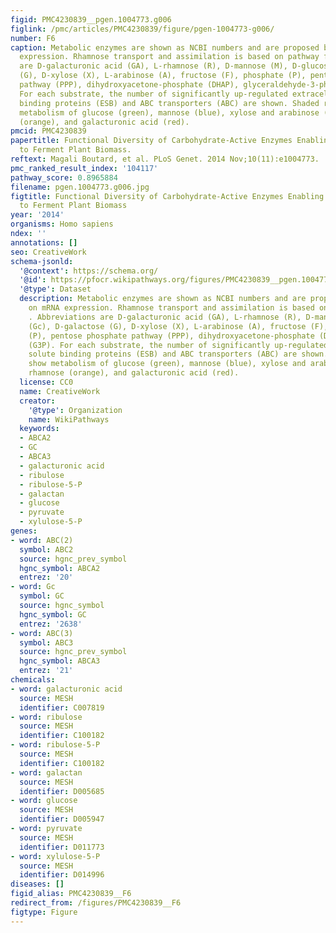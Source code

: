 ```yaml
---
figid: PMC4230839__pgen.1004773.g006
figlink: /pmc/articles/PMC4230839/figure/pgen-1004773-g006/
number: F6
caption: Metabolic enzymes are shown as NCBI numbers and are proposed based on mRNA
  expression. Rhamnose transport and assimilation is based on pathway from . Abbreviations
  are D-galacturonic acid (GA), L-rhamnose (R), D-mannose (M), D-glucose (Gc), D-galactose
  (G), D-xylose (X), L-arabinose (A), fructose (F), phosphate (P), pentose phosphate
  pathway (PPP), dihydroxyacetone-phosphate (DHAP), glyceraldehyde-3-phosphate (G3P).
  For each substrate, the number of significantly up-regulated extracellular solute
  binding proteins (ESB) and ABC transporters (ABC) are shown. Shaded regions show
  metabolism of glucose (green), mannose (blue), xylose and arabinose (yellow), rhamnose
  (orange), and galacturonic acid (red).
pmcid: PMC4230839
papertitle: Functional Diversity of Carbohydrate-Active Enzymes Enabling a Bacterium
  to Ferment Plant Biomass.
reftext: Magali Boutard, et al. PLoS Genet. 2014 Nov;10(11):e1004773.
pmc_ranked_result_index: '104117'
pathway_score: 0.8965884
filename: pgen.1004773.g006.jpg
figtitle: Functional Diversity of Carbohydrate-Active Enzymes Enabling a Bacterium
  to Ferment Plant Biomass
year: '2014'
organisms: Homo sapiens
ndex: ''
annotations: []
seo: CreativeWork
schema-jsonld:
  '@context': https://schema.org/
  '@id': https://pfocr.wikipathways.org/figures/PMC4230839__pgen.1004773.g006.html
  '@type': Dataset
  description: Metabolic enzymes are shown as NCBI numbers and are proposed based
    on mRNA expression. Rhamnose transport and assimilation is based on pathway from
    . Abbreviations are D-galacturonic acid (GA), L-rhamnose (R), D-mannose (M), D-glucose
    (Gc), D-galactose (G), D-xylose (X), L-arabinose (A), fructose (F), phosphate
    (P), pentose phosphate pathway (PPP), dihydroxyacetone-phosphate (DHAP), glyceraldehyde-3-phosphate
    (G3P). For each substrate, the number of significantly up-regulated extracellular
    solute binding proteins (ESB) and ABC transporters (ABC) are shown. Shaded regions
    show metabolism of glucose (green), mannose (blue), xylose and arabinose (yellow),
    rhamnose (orange), and galacturonic acid (red).
  license: CC0
  name: CreativeWork
  creator:
    '@type': Organization
    name: WikiPathways
  keywords:
  - ABCA2
  - GC
  - ABCA3
  - galacturonic acid
  - ribulose
  - ribulose-5-P
  - galactan
  - glucose
  - pyruvate
  - xylulose-5-P
genes:
- word: ABC(2)
  symbol: ABC2
  source: hgnc_prev_symbol
  hgnc_symbol: ABCA2
  entrez: '20'
- word: Gc
  symbol: GC
  source: hgnc_symbol
  hgnc_symbol: GC
  entrez: '2638'
- word: ABC(3)
  symbol: ABC3
  source: hgnc_prev_symbol
  hgnc_symbol: ABCA3
  entrez: '21'
chemicals:
- word: galacturonic acid
  source: MESH
  identifier: C007819
- word: ribulose
  source: MESH
  identifier: C100182
- word: ribulose-5-P
  source: MESH
  identifier: C100182
- word: galactan
  source: MESH
  identifier: D005685
- word: glucose
  source: MESH
  identifier: D005947
- word: pyruvate
  source: MESH
  identifier: D011773
- word: xylulose-5-P
  source: MESH
  identifier: D014996
diseases: []
figid_alias: PMC4230839__F6
redirect_from: /figures/PMC4230839__F6
figtype: Figure
---
```

